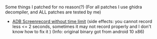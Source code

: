 Some things I patched for no reason(?) (For all patches I use ghidra decompiler, and ALL patches are tested by me)
- [ADB Screenrecord without time limit](screenrecord) (side effects: you cannot record less <= 2 seconds, sometimes it may not record properly and I don't know how to fix it
  ) (Info: original binary got from android 10 x86)
